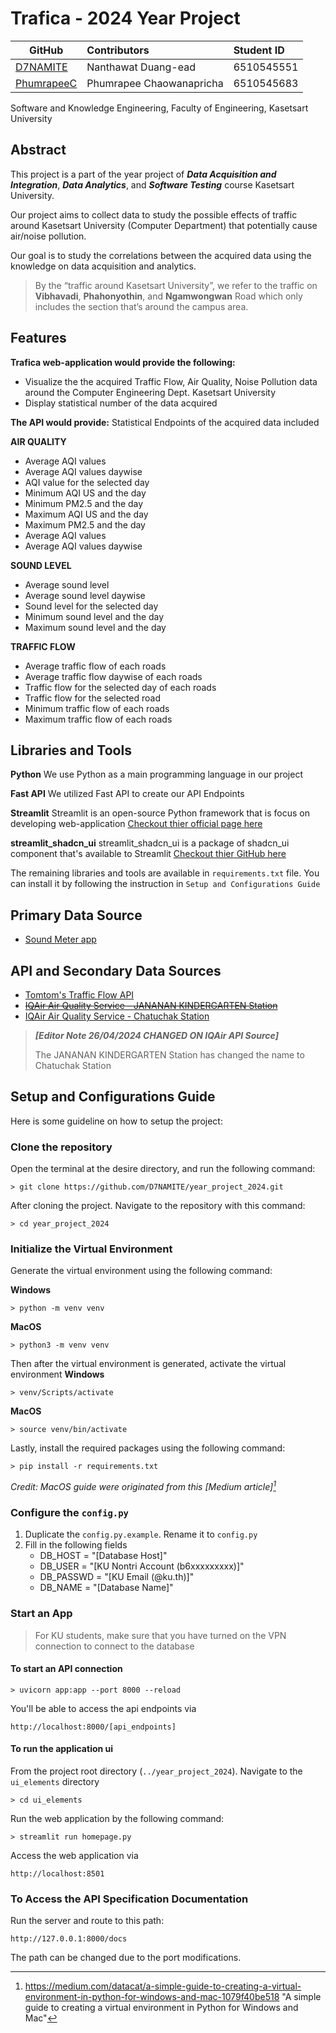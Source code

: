 ﻿
# Trafica - 2024 Year Project

| **GitHub**                                  | **Contributors**         | **Student ID** |
|---------------------------------------------|:-------------------------|:---------------|
| [D7NAMITE](https://github.com/D7NAMITE)     | Nanthawat Duang-ead      | 6510545551     |
| [PhumrapeeC](https://github.com/PhumrapeeC) | Phumrapee Chaowanapricha | 6510545683     |

Software and Knowledge Engineering, Faculty of Engineering, Kasetsart University

## Abstract
This project is a part of the year project of  ***Data Acquisition and Integration***, 
***Data Analytics***, and ***Software Testing*** course Kasetsart University.

Our project aims to collect data to study the possible effects of traffic around 
Kasetsart University (Computer Department) that potentially cause air/noise pollution.

Our goal is to study the correlations between the acquired data using the 
knowledge on data acquisition and analytics.

> By the “traffic around Kasetsart University”, we refer to the traffic on 
**Vibhavadi**, **Phahonyothin**, and **Ngamwongwan** Road which only includes the section 
that’s around the campus area.

## Features
**Trafica web-application would provide the following:**
- Visualize the the acquired Traffic Flow, Air Quality, Noise Pollution data around the Computer Engineering Dept. Kasetsart University
- Display statistical number of the data acquired

**The API would provide:**
Statistical Endpoints of the acquired data included

 **AIR QUALITY**
- Average AQI values
- Average AQI values daywise
- AQI value for the selected day
- Minimum AQI US and the day
- Minimum PM2.5 and the day
- Maximum AQI US and the day
- Maximum PM2.5 and the day
- Average AQI values
- Average AQI values daywise

**SOUND LEVEL**
-  Average sound level
- Average sound level daywise
- Sound level for the selected day
- Minimum sound level and the day
- Maximum sound level and the day

**TRAFFIC FLOW**
-  Average traffic flow of each roads
- Average traffic flow daywise of each roads
- Traffic flow for the selected day of each roads
- Traffic flow for the selected road
- Minimum traffic flow of each roads
- Maximum traffic flow of each roads

## Libraries and Tools
**Python**
We use Python as a main programming language in our project

**Fast API**
We utilized Fast API to create our API Endpoints

**Streamlit**
Streamlit is an open-source Python framework that is focus on developing web-application
[Checkout thier official page here](https://streamlit.io/)

**streamlit_shadcn_ui**
streamlit_shadcn_ui is a package of shadcn_ui component that's available to Streamlit
[Checkout thier GitHub here](https://github.com/ObservedObserver/streamlit-shadcn-ui)

The remaining libraries and tools are available in `requirements.txt` file. 
You can install it by following the instruction in `Setup and Configurations Guide`

## Primary Data Source
- [Sound Meter app](https://play.google.com/store/apps/details?id=com.splendapps.decibel&hl=en&gl=US&pli=1)

## API and Secondary Data Sources
- [Tomtom's Traffic Flow API](https://developer.tomtom.com/traffic-api/documentation/traffic-flow/traffic-flow-service)
- ~~[IQAir Air Quality Service - JANANAN KINDERGARTEN Station](https://www.iqair.com/th/thailand/bangkok/jananan-kindergarten)~~
- [IQAir Air Quality Service - Chatuchak Station](https://www.iqair.com/th/thailand/bangkok/chatuchak)

> ***[Editor Note 26/04/2024 CHANGED ON IQAir API Source]***
> 
> The JANANAN KINDERGARTEN Station has changed the name to Chatuchak Station

## Setup and Configurations Guide
Here is some guideline on how to setup the project:

### Clone the repository
Open the terminal at the desire directory, and run the following command:
```
> git clone https://github.com/D7NAMITE/year_project_2024.git
```

After cloning the project. Navigate to the repository with this command:
```
> cd year_project_2024
```

### Initialize the Virtual Environment
Generate the virtual environment using the following command:

**Windows**
```
> python -m venv venv
```
**MacOS**
```
> python3 -m venv venv
```

Then after the virtual environment is generated, activate the virtual environment
**Windows**
```
> venv/Scripts/activate
```

**MacOS**
```
> source venv/bin/activate
```
Lastly, install the required packages using the following command:
```
> pip install -r requirements.txt
```

*Credit: MacOS guide were originated from this [Medium article][^1]*

[^1]: <https://medium.com/datacat/a-simple-guide-to-creating-a-virtual-environment-in-python-for-windows-and-mac-1079f40be518> "A simple guide to creating a virtual environment in Python for Windows and Mac"

### Configure the `config.py`
1. Duplicate the `config.py.example`. Rename it to `config.py`
2. Fill in the following fields
   - DB_HOST = "[Database Host]"
   - DB_USER = "[KU Nontri Account (b6xxxxxxxxx)]"
   - DB_PASSWD = "[KU Email (@ku.th)]"
   - DB_NAME = "[Database Name]"

### Start an App
> For KU students, make sure that you have turned on the VPN connection to 
> connect to the database

#### To start an API connection
```
> uvicorn app:app --port 8000 --reload
```
You'll be able to access the api endpoints via
```
http://localhost:8000/[api_endpoints]
```

#### To run the application ui
From the project root directory (`../year_project_2024`). Navigate to the 
`ui_elements` directory
```
> cd ui_elements
```

Run the web application by the following command:
```
> streamlit run homepage.py
```

Access the web application via
```
http://localhost:8501
``` 

### To Access the API Specification Documentation
Run the server and route to this path: 

```
http://127.0.0.1:8000/docs
```

The path can be changed due to the port modifications.



